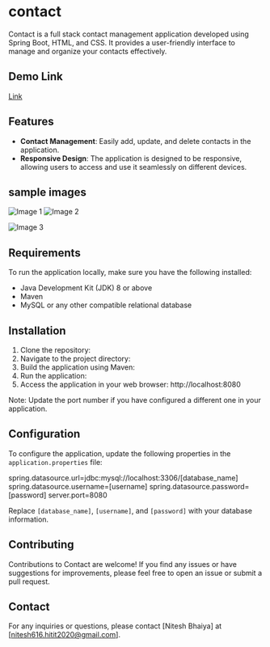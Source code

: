 # contact

Contact is a full stack contact management application developed using Spring Boot, HTML, and CSS. It provides a user-friendly interface to manage and organize your contacts effectively.
## Demo Link
[Link](https://contact-jzo6.onrender.com/)

## Features

- **Contact Management**: Easily add, update, and delete contacts in the application.
- **Responsive Design**: The application is designed to be responsive, allowing users to access and use it seamlessly on different devices.


## sample images

![Image 1](https://blogger.googleusercontent.com/img/b/R29vZ2xl/AVvXsEjIw4kRbxqNCR_vcASlbjN7oluS7t21_wKKnhWjxe5ms4C6tKhYOvsEGybw8Cf360qPj5Mx4wYiGJd0-WR3WPENM146A4uj-qvOArU38-o9KNIpNo7UquJBmEcTcyy3Wism_ifVQr5If5iv1hs_1VyoPU2FqYbeGPp2j-vwKoOURMDJmx3euTODAA/s1920/Contact%20List%20-%20Google%20Chrome%205_23_2023%2012_02_28%20PM.png)
![Image 2](https://blogger.googleusercontent.com/img/b/R29vZ2xl/AVvXsEisExtIDtd8GVq2rzciSQa9X9HemMJEw69KhaF50xF67M7GvQvs9r3btBcQc5AGwLUISfTDNbQOMSjLTcYcq6WHiUKx3AePw7ZxktlY0yO_pb99mRLIgmniEqtMZIfjJBBBSZYn3I8tVhO8Y8xeV0dBVjp5kjnuRi8LkuTkv6lfxBTRW7dn-nor8w/s1920/Contact%20List%20-%20Google%20Chrome%205_23_2023%2012_02_37%20PM.png)

![Image 3](https://blogger.googleusercontent.com/img/b/R29vZ2xl/AVvXsEj7LLNZ6GGlgEkdQnaI2Gz4x61WI0_L31sD9GE7l9vn-I41GXIfhUnDPo0WfdCcA3f0gs3c3vPfmGmIdj2HxDX7CQNjingUz_5IedyPv6fggkN8LWfA26NcVNt0SoAUunJwtwK2n5-NZuk82-PLIJfh_uEOaxnlvDPsLf-uHH3guDYllKOr6Hbs-Q/s16000/Contact%20List%20-%20Google%20Chrome%205_23_2023%2012_02_48%20PM.png)

## Requirements

To run the application locally, make sure you have the following installed:

- Java Development Kit (JDK) 8 or above
- Maven
- MySQL or any other compatible relational database

## Installation

1. Clone the repository:
2. Navigate to the project directory:
3. Build the application using Maven:
4. Run the application:
5. Access the application in your web browser:
http://localhost:8080

Note: Update the port number if you have configured a different one in your application.

## Configuration

To configure the application, update the following properties in the `application.properties` file:

spring.datasource.url=jdbc:mysql://localhost:3306/[database_name]
spring.datasource.username=[username]
spring.datasource.password=[password]
server.port=8080


Replace `[database_name]`, `[username]`, and `[password]` with your database information.

## Contributing

Contributions to Contact are welcome! If you find any issues or have suggestions for improvements, please feel free to open an issue or submit a pull request.

## Contact

For any inquiries or questions, please contact [Nitesh Bhaiya] at [nitesh616.hitit2020@gmail.com].






